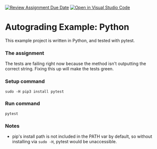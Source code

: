 [![Review Assignment Due Date](https://classroom.github.com/assets/deadline-readme-button-22041afd0340ce965d47ae6ef1cefeee28c7c493a6346c4f15d667ab976d596c.svg)](https://classroom.github.com/a/M-L_NQ_m)
[![Open in Visual Studio Code](https://classroom.github.com/assets/open-in-vscode-2e0aaae1b6195c2367325f4f02e2d04e9abb55f0b24a779b69b11b9e10269abc.svg)](https://classroom.github.com/online_ide?assignment_repo_id=15592684&assignment_repo_type=AssignmentRepo)
# Autograding Example: Python
This example project is written in Python, and tested with pytest.

### The assignment
The tests are failing right now because the method isn't outputting the correct string. Fixing this up will make the tests green.

### Setup command
`sudo -H pip3 install pytest`

### Run command
`pytest`

### Notes
- pip's install path is not included in the PATH var by default, so without installing via `sudo -H`, pytest would be unaccessible.
